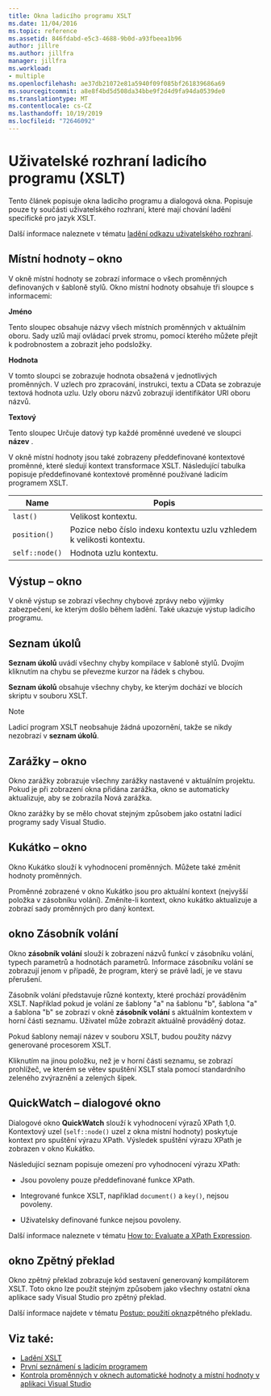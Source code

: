 ```yaml
---
title: Okna ladicího programu XSLT
ms.date: 11/04/2016
ms.topic: reference
ms.assetid: 846fdabd-e5c3-4688-9b0d-a93fbeea1b96
author: jillre
ms.author: jillfra
manager: jillfra
ms.workload:
- multiple
ms.openlocfilehash: ae37db21072e81a5940f09f085bf261839686a69
ms.sourcegitcommit: a8e8f4bd5d508da34bbe9f2d4d9fa94da0539de0
ms.translationtype: MT
ms.contentlocale: cs-CZ
ms.lasthandoff: 10/19/2019
ms.locfileid: "72646092"
---
```

# <a name="debugger-user-interface-xslt"></a>Uživatelské rozhraní ladicího programu (XSLT)

Tento článek popisuje okna ladicího programu a dialogová okna. Popisuje pouze ty součásti uživatelského rozhraní, které mají chování ladění specifické pro jazyk XSLT.

Další informace naleznete v tématu [ladění odkazu uživatelského rozhraní](../debugger/debugging-user-interface-reference.md).

## <a name="locals-window"></a>Místní hodnoty – okno

V okně místní hodnoty se zobrazí informace o všech proměnných definovaných v šabloně stylů. Okno místní hodnoty obsahuje tři sloupce s informacemi:

**Jméno**

Tento sloupec obsahuje názvy všech místních proměnných v aktuálním oboru. Sady uzlů mají ovládací prvek stromu, pomocí kterého můžete přejít k podrobnostem a zobrazit jeho podsložky.

**Hodnota**

V tomto sloupci se zobrazuje hodnota obsažená v jednotlivých proměnných. V uzlech pro zpracování, instrukci, textu a CData se zobrazuje textová hodnota uzlu. Uzly oboru názvů zobrazují identifikátor URI oboru názvů.

**Textový**

Tento sloupec Určuje datový typ každé proměnné uvedené ve sloupci **název** .

V okně místní hodnoty jsou také zobrazeny předdefinované kontextové proměnné, které sledují kontext transformace XSLT. Následující tabulka popisuje předdefinované kontextové proměnné používané ladicím programem XSLT.

|Name|Popis|
|-|-----------------|
|`last()`|Velikost kontextu.|
|`position()`|Pozice nebo číslo indexu kontextu uzlu vzhledem k velikosti kontextu.|
|`self::node()`|Hodnota uzlu kontextu.|

## <a name="output-window"></a>Výstup – okno

V okně výstup se zobrazí všechny chybové zprávy nebo výjimky zabezpečení, ke kterým došlo během ladění. Také ukazuje výstup ladicího programu.

## <a name="task-list"></a>Seznam úkolů

**Seznam úkolů** uvádí všechny chyby kompilace v šabloně stylů. Dvojím kliknutím na chybu se převezme kurzor na řádek s chybou.

**Seznam úkolů** obsahuje všechny chyby, ke kterým dochází ve blocích skriptu v souboru XSLT.

> [!NOTE]
> Ladicí program XSLT neobsahuje žádná upozornění, takže se nikdy nezobrazí v **seznam úkolů**.

## <a name="breakpoints-window"></a>Zarážky – okno

Okno zarážky zobrazuje všechny zarážky nastavené v aktuálním projektu. Pokud je při zobrazení okna přidána zarážka, okno se automaticky aktualizuje, aby se zobrazila Nová zarážka.

Okno zarážky by se mělo chovat stejným způsobem jako ostatní ladicí programy sady Visual Studio.

## <a name="watch-window"></a>Kukátko – okno

Okno Kukátko slouží k vyhodnocení proměnných. Můžete také změnit hodnoty proměnných.

Proměnné zobrazené v okno Kukátko jsou pro aktuální kontext (nejvyšší položka v zásobníku volání). Změníte-li kontext, okno kukátko aktualizuje a zobrazí sady proměnných pro daný kontext.

## <a name="call-stack-window"></a>okno Zásobník volání

Okno **zásobník volání** slouží k zobrazení názvů funkcí v zásobníku volání, typech parametrů a hodnotách parametrů. Informace zásobníku volání se zobrazují jenom v případě, že program, který se právě ladí, je ve stavu přerušení.

Zásobník volání představuje různé kontexty, které prochází prováděním XSLT. Například pokud je volání ze šablony "a" na šablonu "b", šablona "a" a šablona "b" se zobrazí v okně **zásobník volání** s aktuálním kontextem v horní části seznamu. Uživatel může zobrazit aktuálně prováděný dotaz.

Pokud šablony nemají název v souboru XSLT, budou použity názvy generované procesorem XSLT.

Kliknutím na jinou položku, než je v horní části seznamu, se zobrazí prohlížeč, ve kterém se větev spuštění XSLT stala pomocí standardního zeleného zvýraznění a zelených šipek.

## <a name="quickwatch-dialog-box"></a>QuickWatch – dialogové okno

Dialogové okno **QuickWatch** slouží k vyhodnocení výrazů XPath 1,0. Kontextový uzel (`self::node()` uzel z okna místní hodnoty) poskytuje kontext pro spuštění výrazu XPath. Výsledek spuštění výrazu XPath je zobrazen v okno Kukátko.

Následující seznam popisuje omezení pro vyhodnocení výrazu XPath:

- Jsou povoleny pouze předdefinované funkce XPath.

- Integrované funkce XSLT, například `document()` a `key()`, nejsou povoleny.

- Uživatelsky definované funkce nejsou povoleny.

Další informace naleznete v tématu [How to: Evaluate a XPath Expression](../xml-tools/how-to-evaluate-an-xpath-expression.md).

## <a name="disassembly-window"></a>okno Zpětný překlad

Okno zpětný překlad zobrazuje kód sestavení generovaný kompilátorem XSLT. Toto okno lze použít stejným způsobem jako všechny ostatní okna aplikace sady Visual Studio pro zpětný překlad.

Další informace najdete v tématu [Postup: použití okna](../debugger/how-to-use-the-disassembly-window.md)zpětného překladu.

## <a name="see-also"></a>Viz také:

- [Ladění XSLT](../xml-tools/debugging-xslt.md)
- [První seznámení s ladicím programem](../debugger/debugger-feature-tour.md)
- [Kontrola proměnných v oknech automatické hodnoty a místní hodnoty v aplikaci Visual Studio](../debugger/autos-and-locals-windows.md)